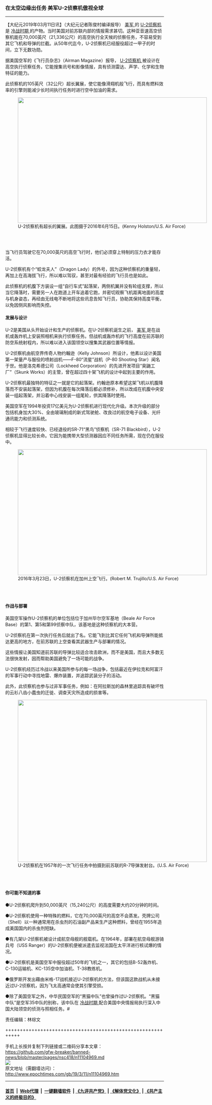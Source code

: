 ### 在太空边缘出任务 美军U-2侦察机傲视全球
------------------------

<p>
 【大纪元2019年03月11日讯】（大纪元记者陈俊村编译报导）
 <a href="http://www.epochtimes.com/gb/tag/%E7%BE%8E%E5%86%9B.html">
  美军
 </a>
 的
 <a href="http://www.epochtimes.com/gb/tag/u-2%E4%BE%A6%E5%AF%9F%E6%9C%BA.html">
  U-2侦察机
 </a>
 是
 <a href="http://www.epochtimes.com/gb/tag/%E5%86%B7%E6%88%98%E6%97%B6%E6%9C%9F.html">
  冷战时期
 </a>
 的产物。当时美国对前苏联内部的情报需求甚切。这种亚音速高空侦察机能在70,000英尺（21,336公尺）的高空执行全天候的侦察任务，不容易受到其它飞机和导弹的拦截。从50年代迄今，U-2侦察机已经服役超过一甲子的时间，立下无数功勋。
</p>
<p>
 据美国空军的《飞行员杂志》（Airman Magazine）报导，
 <a href="http://www.epochtimes.com/gb/tag/u-2%E4%BE%A6%E5%AF%9F%E6%9C%BA.html">
  U-2侦察机
 </a>
 被设计在高空执行侦察任务，它能搜集讯号和影像情报，具有侦测雷达、声学、化学和生物特征的能力。
</p>
<p>
 此侦察机的105英尺（32公尺）超长翼展，使它能像滑翔机般飞行，而具有燃料效率的引擎则能减少长时间执行任务时进行空中加油的需求。
</p>
<figure class="wp-caption aligncenter" id="attachment_11104994" style="width: 600px">
 <a href="http://i.epochtimes.com/assets/uploads/2019/03/33156849441_04dc21b1bf_b.jpg">
  <img alt="" class="wp-image-11104994 size-large" height="399" src="http://i.epochtimes.com/assets/uploads/2019/03/33156849441_04dc21b1bf_b-600x399.jpg" width="600"/>
 </a>
 <br/><figcaption class="wp-caption-text">
  U-2侦察机有超长的翼展。此图摄于2016年6月15日。(Kenny Holston/U.S. Air Force)
 </figcaption><br/>
</figure><br/>
<p>
 当飞行员驾驶它在70,000英尺的高空飞行时，他们必须穿上特制的压力衣才能存活。
</p>
<p>
 U-2侦察机有个“蛟龙夫人”（Dragon Lady）的外号，因为这种侦察机的重量轻，再加上在高海拔飞行，所以难以驾驭，甚至对最有经验的飞行员也是如此。
</p>
<p>
 此侦察机的机腹下方装设一组“自行车式”起落架，两侧机翼并没有轮组支撑，所以当它降落时，需要另一人在跑道上开车追着它跑，并密切观察飞机距离地面的高度与机身姿态，再经由无线电不断地将这些讯息告知飞行员，协助其保持高度平衡，以免因侧风影响而失控。
</p>
<p>
</p>
<h4>
 发展与设计
</h4>
<p>
 U-2是美国从头开始设计和生产的侦察机。在U-2侦察机诞生之前，
 <a href="http://www.epochtimes.com/gb/tag/%E7%BE%8E%E5%86%9B.html">
  美军
 </a>
 是在战机或轰炸机上安装照相机来执行侦察任务。但战机或轰炸机的飞行高度在前苏联的防空系统射程内，所以难以进入该国领空以搜集其武器位置等情报。
</p>
<p>
 U-2侦察机由航空界传奇人物约翰逊（Kelly Johnson）所设计，他素以设计美国第一架量产与服役的喷射战机——F-80“流星”战机（P-80 Shooting Star）闻名于世。他是洛克希德公司（Lockheed Corporation）的先进开发项目“臭鼬工厂”（Skunk Works）的主管，曾在超过四十架飞机的设计中起到主要的作用。
</p>
<p>
 U-2侦察机最独特的特征之一就是它的起落架。约翰逊原本希望这架飞机以机腹降落而不安装起落架，但因为机腹在每次降落后都必须修补，所以改成在机腹中央安装一组起落架，并沿着中心线安装一组尾轮，供其降落时使用。
</p>
<p>
 美国空军在1994年投资17亿美元为U-2侦察机进行现代化升级。本次升级的部分包括机身加大30%、全由玻璃制成的新式驾驶舱、改良过的航空电子设备、光纤通讯能力和侦测系统。
</p>
<p>
 相较于飞行速度较快、已经退役的SR-71“黑鸟”侦察机（SR-71 Blackbird），U-2侦察机显得比较长命。它因为能携带大型侦测器因应不同任务所需，现在仍在服役中。
</p>
<figure class="wp-caption aligncenter" id="attachment_11104987" style="width: 600px">
 <a href="http://i.epochtimes.com/assets/uploads/2019/03/33244108886_60eb805a92_b.jpg">
  <img alt="" class="wp-image-11104987 size-large" height="400" src="http://i.epochtimes.com/assets/uploads/2019/03/33244108886_60eb805a92_b-600x400.jpg" width="600"/>
 </a>
 <br/><figcaption class="wp-caption-text">
  2016年3月23日，U-2侦察机在加州上空飞行。(Robert M. Trujillo/U.S. Air Force)
 </figcaption><br/>
</figure><br/>
<h4>
 作战与部署
</h4>
<p>
 美国空军操作U-2侦察机的单位包括位于加州毕尔空军基地（Beale Air Force Base）的第1、第5和第99侦察中队，该基地是这种侦察机的大本营。
</p>
<p>
 U-2侦察机在第一次执行任务后就出了名。它能飞到比其它任何飞机和导弹所能抵达更高的地方，在前苏联的上空查看其武器生产与部署的情况。
</p>
<p>
 这些情报让美国知道前苏联的导弹比较适合攻击欧洲，而不是美国，而且大多数无法很快发射，因而帮助美国避免了一场可能的战争。
</p>
<p>
 U-2侦察机经历过冷战以来美国所参与的每一场战争，包括最近在伊拉克和阿富汗的军事行动中寻找地雷、爆炸装置，并追踪武装分子的活动。
</p>
<p>
 此外，此侦察机也参与过非军事任务，例如：在阿拉斯加的森林里追踪具有破坏性的云衫八齿小蠹虫的迁徙、调查天灾所造成的损害等。
</p>
<figure class="wp-caption aligncenter" id="attachment_11104988" style="width: 600px">
 <a href="http://i.epochtimes.com/assets/uploads/2019/03/missileLaunchPadTyuratumMissileTestCenter.jpg">
  <img alt="" class="wp-image-11104988 size-large" height="515" src="http://i.epochtimes.com/assets/uploads/2019/03/missileLaunchPadTyuratumMissileTestCenter-600x515.jpg" width="600"/>
 </a>
 <br/><figcaption class="wp-caption-text">
  U-2侦察机在1957年的一次飞行任务中拍摄到前苏联的R-7导弹发射台。(U.S. Air Force)
 </figcaption><br/>
</figure><br/>
<h4>
 你可能不知道的事
</h4>
<p>
 ●U-2侦察机爬升到50,000英尺（15,240公尺）的高度需要大约20分钟的时间。
</p>
<p>
 ●U-2侦察机使用一种特殊的燃料，它在70,000英尺的高空不会蒸发。壳牌公司（Shell）以一种通常用在杀虫剂的石油副产品来生产这种燃料，曾经在1955年造成美国国内的杀虫剂短缺。
</p>
<p>
 ●有几架U-2侦察机被设计成航空母舰的舰载机。在1964年，部署在航空母舰游骑兵号（USS Ranger）的U-2侦察机便被派遣去监视法国在太平洋进行核试爆的情况。
</p>
<p>
 ●U-2侦察机是美国空军中服役超过50年的飞机之一，其它的包括B-52轰炸机、C-130运输机、KC-135空中加油机、T-38教练机。
</p>
<p>
 ●俄罗斯开发出藉由米格-17战机接近U-2侦察机的方法，但该国这款战机从未接近过U-2侦察机，因为飞太高通常会使其引擎受损。
</p>
<p>
 ●除了美国空军之外，中华民国空军的“黑猫中队”也曾操作过U-2侦察机。“黑猫中队”是空军35中队的别称，该中队在
 <a href="http://www.epochtimes.com/gb/tag/%E5%86%B7%E6%88%98%E6%97%B6%E6%9C%9F.html">
  冷战时期
 </a>
 配合美国中央情报局执行深入中国大陆领空的侦测与照相任务。#
</p>
<p>
</p>
<p>
 责任编辑：林琮文
</p>

+++++++++++++++++++++++++++++++++++++++++++++++++++++++++++<br/><br/>
手机上长按并复制下列链接或二维码分享本文章：<br/>
https://github.com/gfw-breaker/banned-news/blob/master/pages/nsc418/n11104969.md <br/>
<a href='https://github.com/gfw-breaker/banned-news/blob/master/pages/nsc418/n11104969.md'><img src='https://github.com/gfw-breaker/banned-news/blob/master/pages/nsc418/n11104969.md.png'/></a> <br/>
原文地址（需翻墙访问）：http://www.epochtimes.com/gb/19/3/11/n11104969.htm


------------------------
#### [首页](https://github.com/gfw-breaker/banned-news/blob/master/README.md) &nbsp;|&nbsp; [Web代理](https://github.com/labour-camp/helloworld) &nbsp;|&nbsp; [一键翻墙软件](https://github.com/gfw-breaker/nogfw/blob/master/README.md) &nbsp;| [《九评共产党》](https://github.com/gfw-breaker/9ping.md/blob/master/README.md#九评之一评共产党是什么) | [《解体党文化》](https://github.com/gfw-breaker/jtdwh.md/blob/master/README.md) | [《共产主义的终极目的》](https://github.com/gfw-breaker/gczydzjmd.md/blob/master/README.md)


